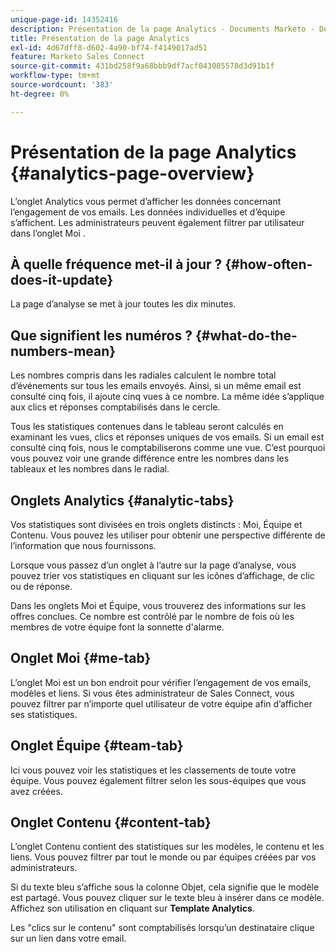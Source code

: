 ```yaml
---
unique-page-id: 14352416
description: Présentation de la page Analytics - Documents Marketo - Documentation du produit
title: Présentation de la page Analytics
exl-id: 4d67dff8-d602-4a90-bf74-f4149017ad51
feature: Marketo Sales Connect
source-git-commit: 431bd258f9a68bbb9df7acf043085578d3d91b1f
workflow-type: tm+mt
source-wordcount: '383'
ht-degree: 0%

---
```


# Présentation de la page Analytics {#analytics-page-overview}

L’onglet Analytics vous permet d’afficher les données concernant l’engagement de vos emails. Les données individuelles et d’équipe s’affichent. Les administrateurs peuvent également filtrer par utilisateur dans l’onglet Moi .

## À quelle fréquence met-il à jour ? {#how-often-does-it-update}

La page d’analyse se met à jour toutes les dix minutes.

## Que signifient les numéros ? {#what-do-the-numbers-mean}

Les nombres compris dans les radiales calculent le nombre total d’événements sur tous les emails envoyés. Ainsi, si un même email est consulté cinq fois, il ajoute cinq vues à ce nombre. La même idée s’applique aux clics et réponses comptabilisés dans le cercle.

Tous les statistiques contenues dans le tableau seront calculés en examinant les vues, clics et réponses uniques de vos emails. Si un email est consulté cinq fois, nous le comptabiliserons comme une vue. C’est pourquoi vous pouvez voir une grande différence entre les nombres dans les tableaux et les nombres dans le radial.

## Onglets Analytics {#analytic-tabs}

Vos statistiques sont divisées en trois onglets distincts : Moi, Équipe et Contenu. Vous pouvez les utiliser pour obtenir une perspective différente de l’information que nous fournissons.

Lorsque vous passez d’un onglet à l’autre sur la page d’analyse, vous pouvez trier vos statistiques en cliquant sur les icônes d’affichage, de clic ou de réponse.

Dans les onglets Moi et Équipe, vous trouverez des informations sur les offres conclues. Ce nombre est contrôlé par le nombre de fois où les membres de votre équipe font la sonnette d&#39;alarme.

## Onglet Moi {#me-tab}

L’onglet Moi est un bon endroit pour vérifier l’engagement de vos emails, modèles et liens. Si vous êtes administrateur de Sales Connect, vous pouvez filtrer par n’importe quel utilisateur de votre équipe afin d’afficher ses statistiques.

## Onglet Équipe {#team-tab}

Ici vous pouvez voir les statistiques et les classements de toute votre équipe. Vous pouvez également filtrer selon les sous-équipes que vous avez créées.

## Onglet Contenu {#content-tab}

L’onglet Contenu contient des statistiques sur les modèles, le contenu et les liens. Vous pouvez filtrer par tout le monde ou par équipes créées par vos administrateurs.

Si du texte bleu s’affiche sous la colonne Objet, cela signifie que le modèle est partagé. Vous pouvez cliquer sur le texte bleu à insérer dans ce modèle. Affichez son utilisation en cliquant sur **Template Analytics**.

Les &quot;clics sur le contenu&quot; sont comptabilisés lorsqu’un destinataire clique sur un lien dans votre email.
